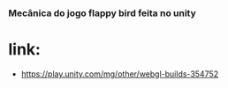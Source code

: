 ### Mecânica do jogo flappy bird feita no unity

# link:
- https://play.unity.com/mg/other/webgl-builds-354752